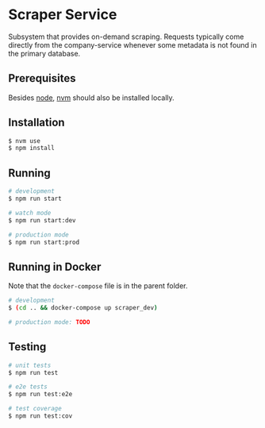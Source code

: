 # Scraper Service

Subsystem that provides on-demand scraping. Requests typically come directly from the company-service whenever some metadata is not found in the primary database.

## Prerequisites

Besides [node](https://nodejs.org/), [nvm](https://github.com/nvm-sh/nvm) should also be installed locally.

## Installation

```bash
$ nvm use
$ npm install
```

## Running

```bash
# development
$ npm run start

# watch mode
$ npm run start:dev

# production mode
$ npm run start:prod
```

## Running in Docker

Note that the `docker-compose` file is in the parent folder.

```bash
# development
$ (cd .. && docker-compose up scraper_dev)

# production mode: TODO
```

## Testing

```bash
# unit tests
$ npm run test

# e2e tests
$ npm run test:e2e

# test coverage
$ npm run test:cov
```

